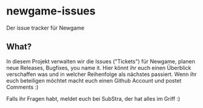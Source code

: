 # newgame-issues
Der issue tracker für Newgame

## What?

In diesem Projekt verwalten wir die Issues ("Tickets") für Newgame, planen neue Releases, Bugfixes, you name it.
Hier könnt ihr euch einen Überblick verschaffen was und in welcher Reihenfolge als nächstes passiert. Wenn ihr euch beteiligen möchtet macht euch einen Github Account und postet Comments :)

Falls ihr Fragen habt, meldet euch bei SubStra, der hat alles im Griff :)
